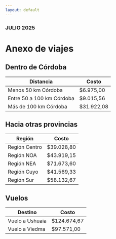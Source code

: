 ```yaml
---
layout: default
---
```


### JULIO 2025

# Anexo de viajes

## Dentro de Córdoba

| Distancia               | Costo      |
|--------------------------|------------|
| Menos 50 km Córdoba      | $6.975,00  |
| Entre 50 a 100 km Córdoba| $9.015,56  |
| Más de 100 km Córdoba    | $31.922,08 |

## Hacia otras provincias

| Región       | Costo      |
|--------------|------------|
| Región Centro| $39.028,80 |
| Región NOA   | $43.919,15 |
| Región NEA   | $71.673,60 |
| Región Cuyo  | $41.569,33 |
| Región Sur   | $58.132,67 |

## Vuelos

| Destino        | Costo       |
|----------------|-------------|
| Vuelo a Ushuaia| $124.674,67 |
| Vuelo a Viedma | $97.571,00  |
